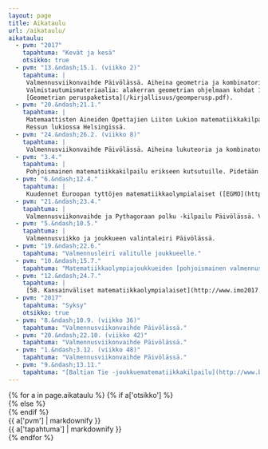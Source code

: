 ```yaml
---
layout: page
title: Aikataulu
url: /aikataulu/
aikataulu:
  - pvm: "2017"
    tapahtuma: "Kevät ja kesä"
    otsikko: true
  - pvm: "13.&ndash;15.1. (viikko 2)"
    tapahtuma: |
     Valmennusviikonvaihde Päivölässä. Aiheina geometria ja kombinatoriikka.
     Valmistautumismateriaalia: alakerran geometrian ohjelmaan kohdat 1&ndash;6, 7, 10, 13, 14, 17, ja 18
     [Geometrian peruspaketista](/kirjallisuus/geomperusp.pdf).
  - pvm: "20.&ndash;21.1."
    tapahtuma: |
     Matemaattisten Aineiden Opettajien Liiton Lukion matematiikkakilpailun ja Peruskoulun matematiikkakilpailun loppukilpailut 
     Ressun lukiossa Helsingissä.
  - pvm: "24.&ndash;26.2. (viikko 8)"
    tapahtuma: |
     Valmennusviikonvaihde Päivölässä. Aiheina lukuteoria ja kombinatoriikka.
  - pvm: "3.4."
    tapahtuma: |
     Pohjoismainen matematiikkakilpailu erikseen kutsutuille. Pidetään kilpailijoiden kouluissa.
  - pvm: "6.&ndash;12.4."
    tapahtuma: |
     Kuudennet Euroopan tyttöjen matematiikkaolympialaiset ([EGMO](https://www.egmo2017.ch/)) Z&uuml;richissä.
  - pvm: "21.&ndash;23.4."
    tapahtuma: |
     Valmennusviikonvaihde ja Pythagoraan polku -kilpailu Päivölässä. Valmennuksen aiheena ainakin algebra. 
  - pvm: "5.&ndash;10.5."
    tapahtuma: |
     Valmennusviikko ja joukkueen valintaleiri Päivölässä.
  - pvm: "19.&ndash;22.6."
    tapahtuma: "Valmennusleiri valitulle joukkueelle."
  - pvm: "10.&ndash;15.7."
    tapahtuma: "Matematiikkaolympiajoukkueiden [pohjoismainen valmennusleiri](http://www.georgmohr.dk/soroe.html) Sorøssä Tanskassa."
  - pvm: "12.&ndash;24.7."
    tapahtuma: |
     [58. Kansainväliset matematiikkaolympialaiset](http://www.imo2017.org.br) Rio de Janeirossa.
  - pvm: "2017"
    tapahtuma: "Syksy"
    otsikko: true
  - pvm: "8.&ndash;10.9. (viikko 36)"
    tapahtuma: "Valmennusviikonvaihde Päivölässä."
  - pvm: "20.&ndash;22.10. (viikko 42)"
    tapahtuma: "Valmennusviikonvaihde Päivölässä."
  - pvm: "1.&ndash;3.12. (viikko 48)"
    tapahtuma: "Valmennusviikonvaihde Päivölässä."
  - pvm: "9.&ndash;13.11."
    tapahtuma: "[Baltian Tie -joukkuematematiikkakilpailu](http://www.balticway17.dk/) Sorøssä Tanskassa."
---
```

<div class="list-group">
{% for a in page.aikataulu %}
{% if a['otsikko'] %}<div class="list-group-item-info row">{% else %}<div class="list-group-item row">{% endif %}
<div class="col-sm-3">{{ a['pvm'] | markdownify }}</div>
<div class="col-sm-9">{{ a['tapahtuma'] | markdownify }}</div>
</div>
{% endfor %}
</div>
